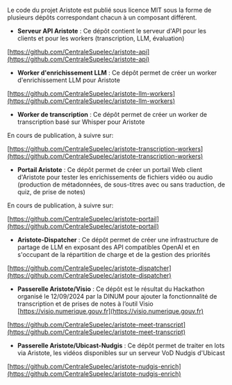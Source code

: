 Le code du projet Aristote est publié sous licence MIT sous la forme de plusieurs dépôts correspondant chacun à un composant différent.

- **Serveur API Aristote** : Ce dépôt contient le serveur d'API pour les clients et pour les workers (transcription, LLM, évaluation)

[https://github.com/CentraleSupelec/aristote-api](https://github.com/CentraleSupelec/aristote-api)

-  **Worker d'enrichissement LLM** : Ce dépôt permet de créer un worker d'enrichissement LLM pour Aristote

[https://github.com/CentraleSupelec/aristote-llm-workers](https://github.com/CentraleSupelec/aristote-llm-workers)

- **Worker de transcription** : Ce dépôt permet de créer un worker de transcription basé sur Whisper pour Aristote

En cours de publication, à suivre sur:

[https://github.com/CentraleSupelec/aristote-transcription-workers](https://github.com/CentraleSupelec/aristote-transcription-workers)

- **Portail Aristote** : Ce dépôt permet de créer un portail Web client d'Aristote pour tester les enrichissements de fichiers vidéo ou audio (production de métadonnées, de sous-titres avec ou sans traduction, de quiz, de prise de notes)

En cours de publication, à suivre sur:

[https://github.com/CentraleSupelec/aristote-portail](https://github.com/CentraleSupelec/aristote-portail)

- **Aristote-Dispatcher** : Ce dépôt permet de créer une infrastructure de partage de LLM en exposant des API compatibles OpenAI et en s'occupant de la répartition de charge et de la gestion des priorités

[https://github.com/CentraleSupelec/aristote-dispatcher](https://github.com/CentraleSupelec/aristote-dispatcher)

- **Passerelle Aristote/Visio** : Ce dépôt est le résultat du Hackathon organisé le 12/09/2024 par la DINUM pour ajouter la fonctionnalité de transcription et de prises de notes à l’outil Visio [https://visio.numerique.gouv.fr](https://visio.numerique.gouv.fr)

[https://github.com/CentraleSupelec/aristote-meet-transcript](https://github.com/CentraleSupelec/aristote-meet-transcript)

- **Passerelle Aristote/Ubicast-Nudgis** : Ce dépôt permet de traiter en lots via Aristote, les vidéos  disponibles sur un serveur VoD Nudgis d'Ubicast

[https://github.com/CentraleSupelec/aristote-nudgis-enrich](https://github.com/CentraleSupelec/aristote-nudgis-enrich)
